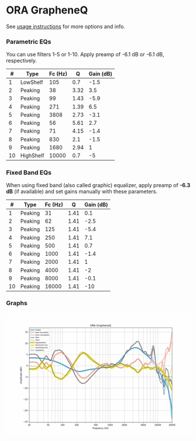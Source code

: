 # ORA GrapheneQ
See [usage instructions](https://github.com/jaakkopasanen/AutoEq#usage) for more options and info.

### Parametric EQs
You can use filters 1-5 or 1-10. Apply preamp of -6.1 dB or -6.1 dB, respectively.

|   # | Type      |   Fc (Hz) |    Q |   Gain (dB) |
|-----|-----------|-----------|------|-------------|
|   1 | LowShelf  |       105 | 0.7  |        -1.5 |
|   2 | Peaking   |        38 | 3.32 |         3.5 |
|   3 | Peaking   |        99 | 1.43 |        -5.9 |
|   4 | Peaking   |       271 | 1.39 |         6.5 |
|   5 | Peaking   |      3808 | 2.73 |        -3.1 |
|   6 | Peaking   |        56 | 5.61 |         2.7 |
|   7 | Peaking   |        71 | 4.15 |        -1.4 |
|   8 | Peaking   |       830 | 2.1  |        -1.5 |
|   9 | Peaking   |      1680 | 2.94 |         1   |
|  10 | HighShelf |     10000 | 0.7  |        -5   |

### Fixed Band EQs
When using fixed band (also called graphic) equalizer, apply preamp of **-6.3 dB** (if available) and set gains manually with these parameters.

|   # | Type    |   Fc (Hz) |    Q |   Gain (dB) |
|-----|---------|-----------|------|-------------|
|   1 | Peaking |        31 | 1.41 |         0.1 |
|   2 | Peaking |        62 | 1.41 |        -2.5 |
|   3 | Peaking |       125 | 1.41 |        -5.4 |
|   4 | Peaking |       250 | 1.41 |         7.1 |
|   5 | Peaking |       500 | 1.41 |         0.7 |
|   6 | Peaking |      1000 | 1.41 |        -1.4 |
|   7 | Peaking |      2000 | 1.41 |         1   |
|   8 | Peaking |      4000 | 1.41 |        -2   |
|   9 | Peaking |      8000 | 1.41 |        -0.1 |
|  10 | Peaking |     16000 | 1.41 |       -10   |

### Graphs
![](./ORA%20GrapheneQ.png)
